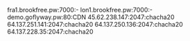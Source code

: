 fra1.brookfree.pw:7000:-
lon1.brookfree.pw:7000:-
demo.goflyway.pw:80:CDN
45.62.238.147:2047:chacha20
64.137.251.141:2047:chacha20
64.137.250.136:2047:chacha20
64.137.228.35:2047:chacha20
 
 
